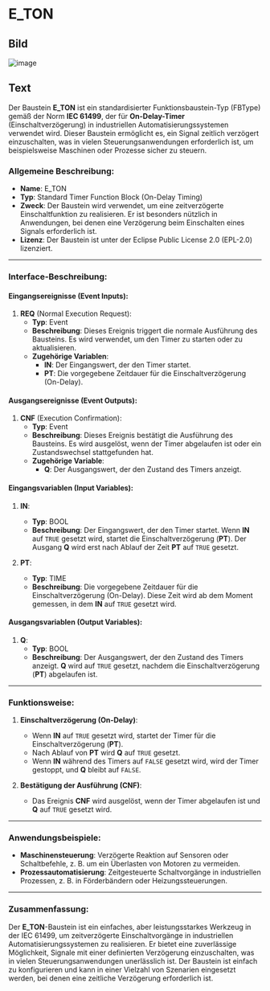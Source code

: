 # E_TON

## Bild

![image](https://github.com/user-attachments/assets/cc035168-0f10-4159-bbe5-941ec9919630)

## Text 

Der Baustein **E_TON** ist ein standardisierter Funktionsbaustein-Typ (FBType) gemäß der Norm **IEC 61499**, der für **On-Delay-Timer** (Einschaltverzögerung) in industriellen Automatisierungssystemen verwendet wird. Dieser Baustein ermöglicht es, ein Signal zeitlich verzögert einzuschalten, was in vielen Steuerungsanwendungen erforderlich ist, um beispielsweise Maschinen oder Prozesse sicher zu steuern.

### Allgemeine Beschreibung:
- **Name**: E_TON
- **Typ**: Standard Timer Function Block (On-Delay Timing)
- **Zweck**: Der Baustein wird verwendet, um eine zeitverzögerte Einschaltfunktion zu realisieren. Er ist besonders nützlich in Anwendungen, bei denen eine Verzögerung beim Einschalten eines Signals erforderlich ist.
- **Lizenz**: Der Baustein ist unter der Eclipse Public License 2.0 (EPL-2.0) lizenziert.

---

### Interface-Beschreibung:

#### **Eingangsereignisse (Event Inputs):**
1. **REQ** (Normal Execution Request):
   - **Typ**: Event
   - **Beschreibung**: Dieses Ereignis triggert die normale Ausführung des Bausteins. Es wird verwendet, um den Timer zu starten oder zu aktualisieren.
   - **Zugehörige Variablen**:
     - **IN**: Der Eingangswert, der den Timer startet.
     - **PT**: Die vorgegebene Zeitdauer für die Einschaltverzögerung (On-Delay).

#### **Ausgangsereignisse (Event Outputs):**
1. **CNF** (Execution Confirmation):
   - **Typ**: Event
   - **Beschreibung**: Dieses Ereignis bestätigt die Ausführung des Bausteins. Es wird ausgelöst, wenn der Timer abgelaufen ist oder ein Zustandswechsel stattgefunden hat.
   - **Zugehörige Variable**:
     - **Q**: Der Ausgangswert, der den Zustand des Timers anzeigt.

#### **Eingangsvariablen (Input Variables):**
1. **IN**:
   - **Typ**: BOOL
   - **Beschreibung**: Der Eingangswert, der den Timer startet. Wenn **IN** auf `TRUE` gesetzt wird, startet die Einschaltverzögerung (**PT**). Der Ausgang **Q** wird erst nach Ablauf der Zeit **PT** auf `TRUE` gesetzt.

2. **PT**:
   - **Typ**: TIME
   - **Beschreibung**: Die vorgegebene Zeitdauer für die Einschaltverzögerung (On-Delay). Diese Zeit wird ab dem Moment gemessen, in dem **IN** auf `TRUE` gesetzt wird.

#### **Ausgangsvariablen (Output Variables):**
1. **Q**:
   - **Typ**: BOOL
   - **Beschreibung**: Der Ausgangswert, der den Zustand des Timers anzeigt. **Q** wird auf `TRUE` gesetzt, nachdem die Einschaltverzögerung (**PT**) abgelaufen ist.

---

### Funktionsweise:
1. **Einschaltverzögerung (On-Delay)**:
   - Wenn **IN** auf `TRUE` gesetzt wird, startet der Timer für die Einschaltverzögerung (**PT**).
   - Nach Ablauf von **PT** wird **Q** auf `TRUE` gesetzt.
   - Wenn **IN** während des Timers auf `FALSE` gesetzt wird, wird der Timer gestoppt, und **Q** bleibt auf `FALSE`.

2. **Bestätigung der Ausführung (CNF)**:
   - Das Ereignis **CNF** wird ausgelöst, wenn der Timer abgelaufen ist und **Q** auf `TRUE` gesetzt wird.

---

### Anwendungsbeispiele:
- **Maschinensteuerung**: Verzögerte Reaktion auf Sensoren oder Schaltbefehle, z. B. um ein Überlasten von Motoren zu vermeiden.
- **Prozessautomatisierung**: Zeitgesteuerte Schaltvorgänge in industriellen Prozessen, z. B. in Förderbändern oder Heizungssteuerungen.

---

### Zusammenfassung:
Der **E_TON**-Baustein ist ein einfaches, aber leistungsstarkes Werkzeug in der IEC 61499, um zeitverzögerte Einschaltvorgänge in industriellen Automatisierungssystemen zu realisieren. Er bietet eine zuverlässige Möglichkeit, Signale mit einer definierten Verzögerung einzuschalten, was in vielen Steuerungsanwendungen unerlässlich ist. Der Baustein ist einfach zu konfigurieren und kann in einer Vielzahl von Szenarien eingesetzt werden, bei denen eine zeitliche Verzögerung erforderlich ist.
